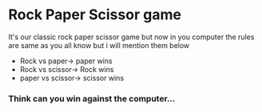 # Rock Paper Scissor game

It's our classic rock paper scissor game but now in you computer the rules are same as you all know but i will mention them below 

- Rock vs paper-> paper wins
- Rock vs scissor-> Rock wins
- paper vs scissor-> scissor wins

### Think can you win against the computer...